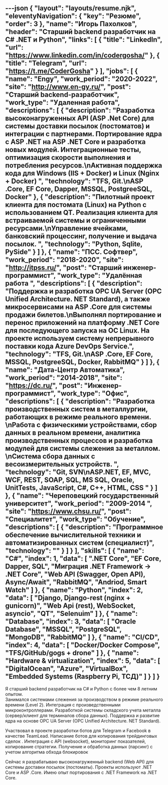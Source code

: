 ---json 
{
"layout": "layouts/resume.njk",
"eleventyNavigation": {
"key": "Резюме",
"order": 3 },
"name": "Игорь Пахолков",
"header": "Старший backend разработчик на C# .NET и Python",
"links": [
{
"title": "LinkedIn",
"url": "https://www.linkedin.com/in/codergosha/"
}, {
"title": "Telegram",
"url": "https://t.me/CoderGosha"
}
],
"jobs": [
{
"name": "Engy",
"work_period": "2020-2022",
"site": "http://www.en-gy.ru/",
"post": "Старший backend-разработчик",
"work_type": "Удаленная работа",
"descriptions": [
{
"description": "Разработка высоконагруженных API (ASP .Net Core) для системы доставки посылок (постоматов) и интеграции с партнерами. Портирование ядра с ASP .NET на ASP .NET Core и разработка новых модулей. Интеграционные тесты, оптимизация скорости выполнения и потребления ресурсов.\nАктивная поддержка кода для Windows (IIS + Docker) и Linux (Nginx + Docker) ",
"technology": "TFS, Git.\nASP .Core, EF Core, Dapper, MSSQL, PostgreeSQL, Docker"
}, {
"description": "Пилотный проект клиента для постомата (Linux) на Python с использованием QT. Реализация клиента для встраиваемой системы и ограниченными ресурсами.\nУправление ячейками, банковский процессинг, получение и выдача посылок. ",
"technology": "Python, Sqlite, PySide"
}
]
}, {
"name": "ПСС. Софтвер",
"work_period": "2018-2020",
"site": "http://itpss.ru/",
"post": "Старший инженер-программист",
"work_type": "Удалённая работа ",
"descriptions": [
{
"description": "Поддержка и разработка OPC UA Server (OPC Unified Architecture. NET Standard), а также микросервисами на ASP .Core для системы продажи билетов.\nВыполнял портирование и перенос приложений на платформу .NET Core для последующего запуска на ОС Linux. На проекте используем систему непрерывного поставки кода Azure DevOps Service.",
"technology": "TFS, Git.\nASP .Core, EF Core, MSSQL, PostgreeSQL, Docker, RabbitMQ"
}
]
}, {
"name": "Дата-Центр Автоматика",
"work_period": "2014-2018",
"site": "https://dc.ru/",
"post": "Инженер-программист",
"work_type": "Офис",
"descriptions": [
{
"description": "Разработка производственных систем в металлургии, работающих в режиме реального времени. \nРабота с физическими устройствами, сбор данных в реальном времени, аналитика производственных процессов и разработка модулей для системы слежения за металлом. \nСистема сбора данных с весоизмерительных устройств. ",
"technology": "Git, SVN\nASP.NET, EF, MVC, WCF, REST, SOAP, SQL, MS SQL, Oracle, UnitTests, JavaScript, С#, С++, HTML, CSS "
}
]
}, {
"name": "Череповецкий государственный университет",
"work_period": "2009-2014 ",
"site": "https://www.chsu.ru/",
"post": "Специалитет",
"work_type": "Обучение",
"descriptions": [
{
"description": "Программное обеспечение вычислительной техники и автоматизированных систем (специалист)",
"technology": ""
}
]
}
],
"skills": [
{
"name": "C#",
"index": 1,
"data": [
".NET Core",
"EF Core, Dapper, SQL",
"Миграция .NET Framework -> .NET Core",
"Web API (Swagger, Open API), Async/Await",
"RabbitMQ",
"Andriod, Smart Watch"
]
},
{
"name": "Python",
"index": 2,
"data": [
"Django, Django-rest (nginx + gunicorn)",
"Web Api (rest), WebSocket, asyncio",
"QT",
"Selenuim"
]
},
{
"name": "Database",
"index": 3,
"data": [
"Oracle Database",
"MSSQL",
"PostgreSQL",
"MongoDB",
"RabbitMQ"
]
},
{
"name": "CI/CD",
"index": 4,
"data": [
"Docker/Docker Compose",
"TFS/GitHub/gogs + drone"
]
},
{
"name": "Hardware & virtualization",
"index": 5,
"data": [
"DigitalOcean",
"Azure",
"VirtualBox",
"Embedded Systems (Raspberry Pi, ТСД)"
]
}
]
}
---

Я старший backend разработчик на C# и Python с более чем 8 летним опытом.  
Занимался системами слежения за производством в режиме реального времени (Level 2). Интеграция с произведственными
микроконтроллерами. Разработкой системы складского учета металла (сервер/клиент для терминалов сбора данных). Поддержка
и развитие ядра на основе OPC UA Server (OPC Unified Architecture. NET Standard).

Участвовал в проекте разработки ботов для Telegram и Facebook в качестве TeamLead. Написание ботов для копирования
трейдинговых сделок . Интеграция с API (websocket), мониторинг показателей, копирование стратегии. Получение и обработка
данных (парсинг) с учетом алгоритма обхода блокировок

Сейчас я разрабатываю высоконагруженный backend  (Web API) для системы доставки посылок (постоматы). Проекты используют
.NET Core и ASP .Core. Имею опыт портирования с .NET Framework на .NET Core.
